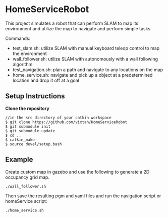 # HomeServiceRobot

This project simulates a robot that can perform SLAM to map its environment and utilize the map to navigate and perform simple tasks.

Commands:
- test_slam.sh: utilize SLAM with manual keyboard teleop control to map the environment
- wall_follower.sh: utilize SLAM with autonomously with a wall following algorithm
- test_navigation.sh: plan a path and navigate to any locations on the map
- home_service.sh: navigate and pick up a object at a predetermined location and drop it off at a goal


## Setup Instructions
**Clone the repository**
```
//in the src directory of your catkin workspace
$ git clone https://github.com/vixtah/HomeServiceRobot
$ git submodule init
$ git submodule update
$ cd ..
$ catkin_make
$ source devel/setup.bash
```

## Example
Create custom map in gazebo and use the following to generate a 2D occupancy grid map.
```
./wall_follower.sh
```
Then save the resulting pgm and yaml files and run the navigation script or homeService script:
```
./home_service.sh
```
